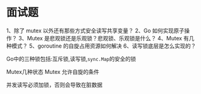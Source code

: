 # 面试题

1、除了 mutex 以外还有那些方式安全读写共享变量？
2、Go 如何实现原子操作？
3、Mutex 是悲观锁还是乐观锁？悲观锁、乐观锁是什么？
4、Mutex 有几种模式？
5、goroutine 的自旋占用资源如何解决
6、读写锁底层是怎么实现的？

Go中的三种锁包括:互斥锁,读写锁,`sync.Map`的安全的锁

Mutex几种状态
Mutex 允许自旋的条件

并发读写必须加锁，否则会导致在脏数据

